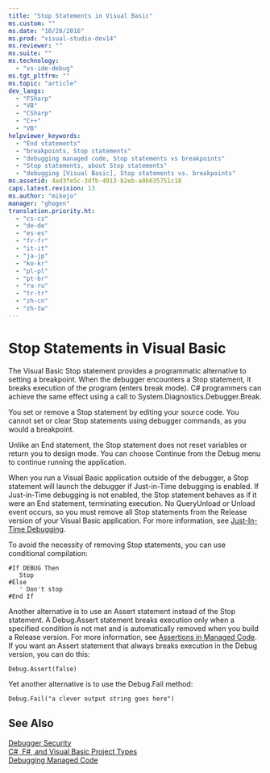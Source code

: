```yaml
---
title: "Stop Statements in Visual Basic"
ms.custom: ""
ms.date: "10/28/2016"
ms.prod: "visual-studio-dev14"
ms.reviewer: ""
ms.suite: ""
ms.technology: 
  - "vs-ide-debug"
ms.tgt_pltfrm: ""
ms.topic: "article"
dev_langs: 
  - "FSharp"
  - "VB"
  - "CSharp"
  - "C++"
  - "VB"
helpviewer_keywords: 
  - "End statements"
  - "breakpoints, Stop statements"
  - "debugging managed code, Stop statements vs breakpoints"
  - "Stop statements, about Stop statements"
  - "debugging [Visual Basic], Stop statements vs. breakpoints"
ms.assetid: 4ad3fe5c-3dfb-4913-b2eb-a0b635751c18
caps.latest.revision: 13
ms.author: "mikejo"
manager: "ghogen"
translation.priority.ht: 
  - "cs-cz"
  - "de-de"
  - "es-es"
  - "fr-fr"
  - "it-it"
  - "ja-jp"
  - "ko-kr"
  - "pl-pl"
  - "pt-br"
  - "ru-ru"
  - "tr-tr"
  - "zh-cn"
  - "zh-tw"
---
```

# Stop Statements in Visual Basic
The Visual Basic Stop statement provides a programmatic alternative to setting a breakpoint. When the debugger encounters a Stop statement, it breaks execution of the program (enters break mode). C# programmers can achieve the same effect using a call to System.Diagnostics.Debugger.Break.  
  
 You set or remove a Stop statement by editing your source code. You cannot set or clear Stop statements using debugger commands, as you would a breakpoint.  
  
 Unlike an End statement, the Stop statement does not reset variables or return you to design mode. You can choose Continue from the Debug menu to continue running the application.  
  
 When you run a Visual Basic application outside of the debugger, a Stop statement will launch the debugger if Just-in-Time debugging is enabled. If Just-in-Time debugging is not enabled, the Stop statement behaves as if it were an End statement, terminating execution. No QueryUnload or Unload event occurs, so you must remove all Stop statements from the Release version of your Visual Basic application. For more information, see [Just-In-Time Debugging](../debugger/just-in-time-debugging-in-visual-studio.md).  
  
 To avoid the necessity of removing Stop statements, you can use conditional compilation:  
  
```  
#If DEBUG Then  
   Stop  
#Else  
   ' Don't stop  
#End If  
```  
  
 Another alternative is to use an Assert statement instead of the Stop statement. A Debug.Assert statement breaks execution only when a specified condition is not met and is automatically removed when you build a Release version. For more information, see [Assertions in Managed Code](../debugger/assertions-in-managed-code.md). If you want an Assert statement that always breaks execution in the Debug version, you can do this:  
  
```  
Debug.Assert(false)  
```  
  
 Yet another alternative is to use the Debug.Fail method:  
  
```  
Debug.Fail("a clever output string goes here")  
```  
  
## See Also  
 [Debugger Security](../debugger/debugger-security.md)   
 [C#, F#, and Visual Basic Project Types](../debugger/debugging-preparation-csharp-f-hash-and-visual-basic-project-types.md)   
 [Debugging Managed Code](../debugger/debugging-managed-code.md)